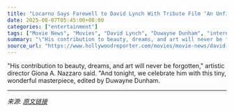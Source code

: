 ```yaml
---
title: "Locarno Says Farewell to David Lynch With Tribute Film ‘An Unfinished Room…’"
date: 2025-08-07T05:45:00+08:00
categories: ["entertainment"]
tags: ["Movie News", "Movies", "David Lynch", "Duwayne Dunham", "international", "Locarno", "Locarno Film Festival"]
summary: "\"His contribution to beauty, dreams, and art will never be forgotten,\" artistic director Giona A. Nazzaro said. \"And tonight, we celebrate him with this tiny, wonderful masterpiece, edited by Duwayne "
source_url: "https://www.hollywoodreporter.com/movies/movie-news/david-lynch-tribute-film-an-unfinished-room-locarno-2025-1236338946/"
---
```


"His contribution to beauty, dreams, and art will never be forgotten," artistic director Giona A. Nazzaro said. "And tonight, we celebrate him with this tiny, wonderful masterpiece, edited by Duwayne Dunham.

---

*来源: [原文链接](https://www.hollywoodreporter.com/movies/movie-news/david-lynch-tribute-film-an-unfinished-room-locarno-2025-1236338946/)*
